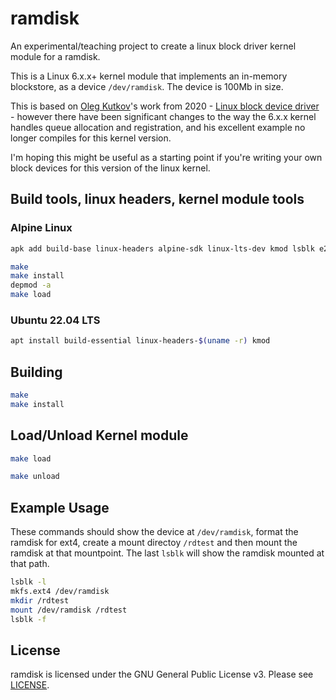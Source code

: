 # ramdisk
An experimental/teaching project to create a linux block driver kernel module for a ramdisk.

This is a Linux 6.x.x+ kernel module that implements an in-memory blockstore, as a device `/dev/ramdisk`. The device is 100Mb in size.

This is based on [Oleg Kutkov](https://olegkutkov.me/)'s work from 2020 - [Linux block device driver](https://olegkutkov.me/2020/02/10/linux-block-device-driver/) - however there have been significant changes to the way the 6.x.x kernel handles queue allocation and registration, and his excellent example no longer compiles for this kernel version. 

I'm hoping this might be useful as a starting point if you're writing your own block devices for this version of the linux kernel.  

## Build tools, linux headers, kernel module tools


### Alpine Linux 

```bash
apk add build-base linux-headers alpine-sdk linux-lts-dev kmod lsblk e2fsprogs
```

```bash
make
make install
depmod -a
make load
```

### Ubuntu 22.04 LTS

```bash
apt install build-essential linux-headers-$(uname -r) kmod 
```

## Building

```bash
make
make install
```

## Load/Unload Kernel module

```bash
make load
```

```bash
make unload
```

## Example Usage

These commands should show the device at `/dev/ramdisk`, format the ramdisk for ext4, create a mount directoy `/rdtest` and then mount the ramdisk at that mountpoint. The last `lsblk` will show the ramdisk mounted at that path.

```bash
lsblk -l
mkfs.ext4 /dev/ramdisk
mkdir /rdtest
mount /dev/ramdisk /rdtest
lsblk -f
```

## License

ramdisk is licensed under the GNU General Public License v3. Please see [LICENSE](LICENSE).

